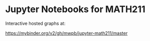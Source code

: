 # Jupyter Notebooks for MATH211

Interactive hosted graphs at:

https://mybinder.org/v2/gh/mwpb/jupyter-math211/master
